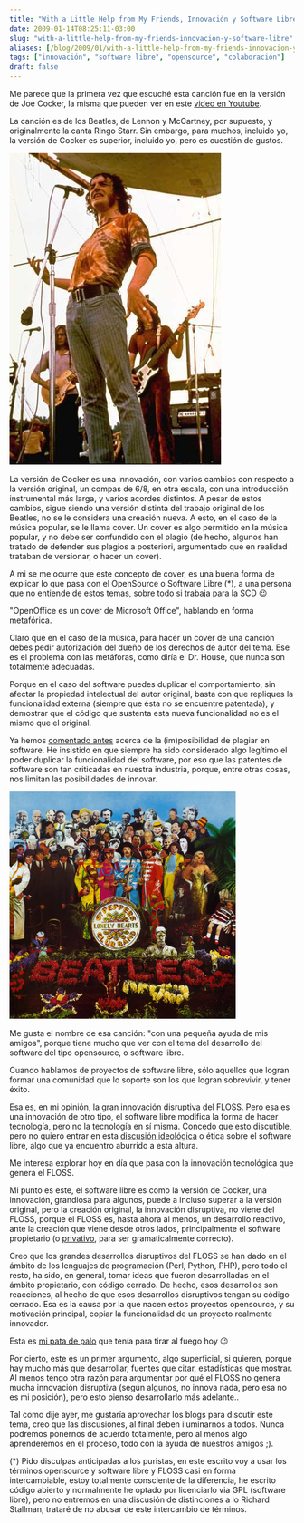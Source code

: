 ```yaml
---
title: "With a Little Help from My Friends, Innovación y Software Libre"
date: 2009-01-14T08:25:11-03:00
slug: "with-a-little-help-from-my-friends-innovacion-y-software-libre"
aliases: [/blog/2009/01/with-a-little-help-from-my-friends-innovacion-y-software-libre.html]
tags: ["innovación", "software libre", "opensource", "colaboración"]
draft: false
---
```


Me parece que la primera vez que escuché esta canción fue en la versión
de Joe Cocker, la misma que pueden ver en este [video en Youtube](http://www.youtube.com/watch?v=6FMq0iDX1yE).

La canción es de los Beatles, de Lennon y McCartney, por supuesto, y
originalmente la canta Ringo Starr. Sin embargo, para muchos, incluido
yo, la versión de Cocker es superior, incluido yo, pero es cuestión de
gustos.

![JoeCocker.jpg](JoeCocker.jpg)

La versión de Cocker es una innovación, con varios cambios con respecto
a la versión original, un compas de 6/8, en otra escala, con una
introducción instrumental más larga, y varios acordes distintos. A pesar
de estos cambios, sigue siendo una versión distinta del trabajo original
de los Beatles, no se le considera una creación nueva. A esto, en el
caso de la música popular, se le llama cover. Un cover es algo permitido
en la música popular, y no debe ser confundido con el plagio (de hecho,
algunos han tratado de defender sus plagios a posteriori, argumentado
que en realidad trataban de versionar, o hacer un cover).

A mi se me ocurre que este concepto de cover, es una buena forma de
explicar lo que pasa con el OpenSource o Software Libre (\*), a una
persona que no entiende de estos temas, sobre todo si trabaja para la
SCD :wink:

"OpenOffice es un cover de Microsoft Office", hablando en forma
metafórica.

Claro que en el caso de la música, para hacer un cover de una canción
debes pedir autorización del dueño de los derechos de autor del tema.
Ese es el problema con las metáforas, como diría el Dr. House, que nunca
son totalmente adecuadas.

Porque en el caso del software puedes duplicar el comportamiento, sin
afectar la propiedad intelectual del autor original, basta con que
repliques la funcionalidad externa (siempre que ésta no se encuentre
patentada), y demostrar que el código que sustenta esta nueva
funcionalidad no es el mismo que el original.

Ya hemos [comentado antes](/2007/01/plagio-de-software.html) acerca de la
(im)posibilidad de plagiar en software. He insistido en que siempre ha
sido considerado algo legítimo el poder duplicar la funcionalidad del
software, por eso que las patentes de software son tan criticadas en
nuestra industria, porque, entre otras cosas, nos limitan las
posibilidades de innovar.

![Peppers.jpg](Peppers.jpg)

Me gusta el nombre de esa canción: "con una pequeña ayuda de mis
amigos", porque tiene mucho que ver con el tema del desarrollo del
software del tipo opensource, o software libre.

Cuando hablamos de proyectos de software libre, sólo aquellos que logran
formar una comunidad que lo soporte son los que logran sobrevivir, y
tener éxito.

Esa es, en mi opinión, la gran innovación disruptiva del FLOSS. Pero esa
es una innovación de otro tipo, el software libre modifica la forma de
hacer tecnología, pero no la tecnología en sí misma. Concedo que esto
discutible, pero no quiero entrar en esta [discusión ideológica](/2006/01/el-free-software-como-ideologia.html)
o ética sobre el software libre, algo que ya encuentro aburrido a esta
altura.

Me interesa explorar hoy en día que pasa con la innovación tecnológica
que genera el FLOSS.

Mi punto es este, el software libre es como la versión de Cocker, una
innovación, grandiosa para algunos, puede a incluso superar a la versión original, pero la creación original, la
innovación disruptiva, no viene del FLOSS, porque el FLOSS es, hasta
ahora al menos, un desarrollo reactivo, ante la creación que viene desde
otros lados, principalmente el software propietario (o
[privativo](http://www.rae2.es/privativo), para ser gramaticalmente
correcto).

Creo que los grandes desarrollos disruptivos del FLOSS se han dado en el
ámbito de los lenguajes de programación (Perl, Python, PHP), pero todo
el resto, ha sido, en general, tomar ideas que fueron desarrolladas en
el ámbito propietario, con código cerrado. De hecho, esos desarrollos
son reacciones, al hecho de que esos desarrollos disruptivos tengan su
código cerrado. Esa es la causa por la que nacen estos proyectos
opensource, y su motivación principal, copiar la funcionalidad de un
proyecto realmente innovador.

Esta es [mi pata de palo](/2009/01/una-pata-de-palo-al-fuego.html) que
tenía para tirar al fuego hoy :wink:

Por cierto, este es un primer argumento, algo superficial, si quieren,
porque hay mucho más que desarrollar, fuentes que citar, estadísticas
que mostrar. Al menos tengo otra razón para argumentar por qué el FLOSS
no genera mucha innovación disruptiva (según algunos, no innova nada,
pero esa no es mi posición), pero esto pienso desarrollarlo más
adelante..

Tal como dije ayer, me gustaría aprovechar los blogs para discutir este
tema, creo que las discusiones, al final deben iluminarnos a todos.
Nunca podremos ponernos de acuerdo totalmente, pero al menos algo
aprenderemos en el proceso, todo con la ayuda de nuestros amigos ;).

(\*) Pido disculpas anticipadas a los puristas, en este escrito voy a
usar los términos opensource y software libre y FLOSS casi en forma
intercambiable, estoy totalmente consciente de la diferencia, he escrito
código abierto y normalmente he optado por licenciarlo via GPL (software
libre), pero no entremos en una discusión de distinciones a lo Richard
Stallman, trataré de no abusar de este intercambio de términos.
